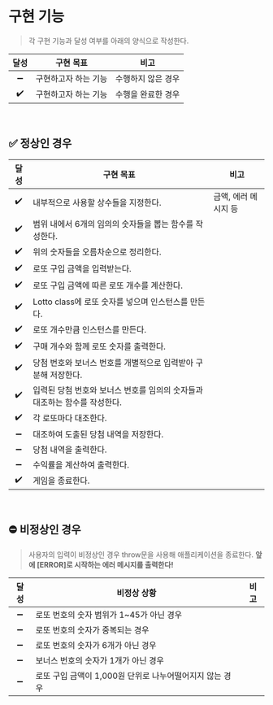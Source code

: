 # 구현 기능

> 각 구현 기능과 달성 여부를 아래의 양식으로 작성한다.

|달성|구현 목표|비고|
|:---:|---|---|
|:heavy_minus_sign:|구현하고자 하는 기능|수행하지 않은 경우|
|:heavy_check_mark:|구현하고자 하는 기능|수행을 완료한 경우|

<br>

## :white_check_mark: 정상인 경우

|달성|구현 목표|비고|
|:---:|---|---|
|:heavy_check_mark:|내부적으로 사용할 상수들을 지정한다.|금액, 에러 메시지 등|
|:heavy_check_mark:|범위 내에서 6개의 임의의 숫자들을 뽑는 함수를 작성한다.||
|:heavy_check_mark:|위의 숫자들을 오름차순으로 정리한다.||
|:heavy_check_mark:|로또 구입 금액을 입력받는다.||
|:heavy_check_mark:|로또 구입 금액에 따른 로또 개수를 계산한다.||
|:heavy_check_mark:|Lotto class에 로또 숫자를 넣으며 인스턴스를 만든다.||
|:heavy_check_mark:|로또 개수만큼 인스턴스를 만든다.||
|:heavy_check_mark:|구매 개수와 함께 로또 숫자를 출력한다.||
|:heavy_check_mark:|당첨 번호와 보너스 번호를 개별적으로 입력받아 구분해 저장한다.||
|:heavy_check_mark:|입력된 당첨 번호와 보너스 번호를 임의의 숫자들과 대조하는 함수를 작성한다.||
|:heavy_check_mark:|각 로또마다 대조한다.||
|:heavy_minus_sign:|대조하여 도출된 당첨 내역을 저장한다.||
|:heavy_minus_sign:|당첨 내역을 출력한다.||
|:heavy_minus_sign:|수익률을 계산하여 출력한다.||
|:heavy_check_mark:|게임을 종료한다.||

<br>

## :no_entry: 비정상인 경우

> 사용자의 입력이 비정상인 경우 throw문을 사용해 애플리케이션을 종료한다.
> **앞에 [ERROR]로 시작하는 에러 메시지를 출력한다!**

|달성|비정상 상황|비고|
|:---:|---|---|
|:heavy_minus_sign:|로또 번호의 숫자 범위가 1~45가 아닌 경우||
|:heavy_minus_sign:|로또 번호의 숫자가 중복되는 경우||
|:heavy_minus_sign:|로또 번호의 숫자가 6개가 아닌 경우||
|:heavy_minus_sign:|보너스 번호의 숫자가 1개가 아닌 경우||
|:heavy_minus_sign:|로또 구입 금액이 1,000원 단위로 나누어떨어지지 않는 경우||



